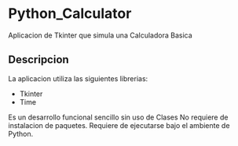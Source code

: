 # Python_Calculator

Aplicacion de Tkinter que simula una Calculadora Basica

## Descripcion

La aplicacion utiliza las siguientes librerias:
- Tkinter
- Time

Es un desarrollo funcional sencillo sin uso de Clases
No requiere de instalacion de paquetes.
Requiere de ejecutarse bajo el ambiente de Python.


